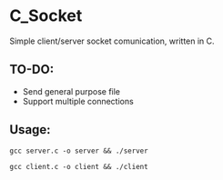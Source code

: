 # C_Socket

Simple client/server socket comunication, written in C.

## TO-DO:
* Send general purpose file
* Support multiple connections

## Usage:
`gcc server.c -o server && ./server`

`gcc client.c -o client && ./client`
